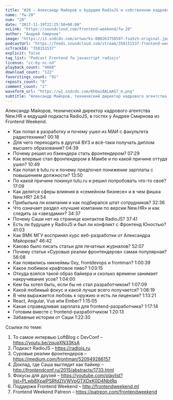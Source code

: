 ```yaml
---
title: "#28 – Александр Майоров о будущем RadioJS и собственном кадровом агентстве"
name: "fw-28"
num: "28"
date: "2017-11-19T22:25:50+00:00"
scLink: "https://soundcloud.com/frontend-weekend/fw-28"
author: "Андрей Смирнов"
image: "https://i1.sndcdn.com/artworks-000263750597-fsa5z5-original.jpg"
podcastUrl: "https://feeds.soundcloud.com/stream/358151537-frontend-weekend-fw-28.m4a"
scTrackId: "358151537"
explicit: false
tag_list: "Podcast Frontend fw javascript radiojs"
license: "cc-by-nc-nd"
playback_count: "9668"
download_count: "122"
favoritings_count: "91"
reposts_count: "8"
comment_count: "2"
waveform_url: "https://w1.sndcdn.com/Khbwi0ALmAG7_m.png"
subtitle: "Александр Майоров, технический директор кадрового агентства New.HR и ведущий подкаста RadioJS, в гостях у Андрея Смирнова из Frontend Weekend."
---
```


Александр Майоров, технический директор кадрового агентства New.HR и ведущий подкаста RadioJS, в гостях у Андрея Смирнова из Frontend Weekend.

- Как попал в разработку и почему ушел из МАИ с факультета радиотехники? <timecode sec="18">00:18</timecode>
- Для чего переходить в другой ВУЗ и всё-таки получать диплом высшего образования? <timecode sec="279">04:39</timecode>
- Почему решил из бэкендера стать фронтендером? <timecode sec="449">07:29</timecode>
- Как впервые стал фронтендером в Мамбе и по какой причине оттуда ушел? <timecode sec="649">10:49</timecode>
- Как попал в tutu.ru и почему предпочел понижение зарплаты с повышением должности? <timecode sec="830">13:50</timecode>
- По какой причине покинул tutu.ru и решил попробовать что-то своё? <timecode sec="1029">17:09</timecode>
- Как делятся сферы влияния в «семейном бизнесе» и в чем фишка New.HR? <timecode sec="1494">24:54</timecode>
- Прибыльна ли компания и как подбирался штат сотрудников? <timecode sec="1956">32:36</timecode>
- Что означает раздел «лучшие компании по версии New.HR» и как следить за «звездами»? <timecode sec="2077">34:37</timecode>
- Почему Саши нет на странице контактов RadioJS? <timecode sec="2261">37:41</timecode>
- Есть ли будущее у RadioJS и был ли конфликт с Фронтенд Юностью? <timecode sec="2463">41:03</timecode>
- Как ВМК МГУ воспринял курс веб-разработки от Александра Майорова? <timecode sec="2802">46:42</timecode>
- Каково было писать статьи для печатных журналов? <timecode sec="3127">52:07</timecode>
- Почему статья «Суровые реалии фронтендеров» самая популярная? <timecode sec="3368">56:08</timecode>
- Как появились никнеймы 0xy, frontdevops и frontman? <timecode sec="3639">1:00:39</timecode>
- Какое любимое крафтовое пиво? <timecode sec="3795">1:03:15</timecode>
- Откуда взялся такой образ байкера и сколько времени занимает накручивание усов? <timecode sec="3840">1:04:00</timecode>
- Кем бы хотел быть, если бы не стал разработчиком? <timecode sec="4029">1:07:09</timecode>
- Какой любимый фокус и какой лучше всего получается? <timecode sec="4099">1:08:19</timecode>
- В чем выражается любовь к оружию и есть ли лицензия? <timecode sec="4401">1:13:21</timecode>
- React, Angular, Vue или Ember? <timecode sec="4505">1:15:05</timecode>
- Какая справедливая зарплата для frontend-разработчика? <timecode sec="4634">1:17:14</timecode>
- Готовим вместе с frontend-разработчиком <timecode sec="4813">1:20:13</timecode>
- Забавные истории от Саши <timecode sec="4950">1:22:30</timecode>

Ссылки по теме:

1. То самое интервью LoftBlog с DevConf – <https://youtu.be/zqupXN33KsA>
2. Подкаст RadioJS – <https://radiojs.ru>
3. Суровые реалии фронтендеров – <https://medium.com/frontman/520949286157>
4. Доклад, где Саша выглядит как байкер – <http://frontendconf.ru/2015/abstracts/1733.html>
5. Фокусы для друзей – <https://youtube.com/playlist?list=PLwb8XpalPSRfdZtVWVpGTXDxK0D4NbtRp>
6. Поддержи Frontend Weekend – <http://frontendweekend.ml>
7. Frontend Weekend Patreon – <https://patreon.com/frontendweekend>
